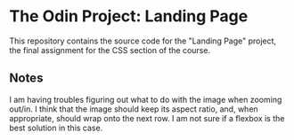 # The Odin Project: Landing Page

This repository contains the source code for the "Landing Page" project, the final assignment for the CSS section of the course.

## Notes

I am having troubles figuring out what to do with the image when zooming out/in. I think that the image should keep its aspect ratio, and, when appropriate, should wrap onto the next row. I am not sure if a flexbox is the best solution in this case.